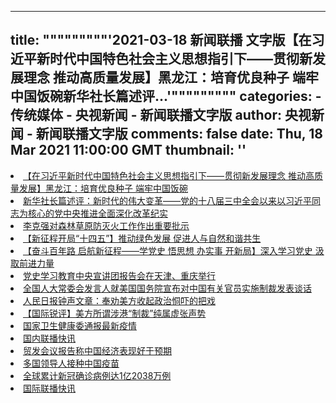 
---
title: """""""""'2021-03-18 新闻联播 文字版【在习近平新时代中国特色社会主义思想指引下——贯彻新发展理念 推动高质量发展】黑龙江：培育优良种子 端牢中国饭碗新华社长篇述评...'"""""""""
categories: 
    - 传统媒体
    - 央视新闻 - 新闻联播文字版
author: 央视新闻 - 新闻联播文字版
comments: false
date: Thu, 18 Mar 2021 11:00:00 GMT
thumbnail: ''
---

<div>   
<li><a target="_blank" href="https://cn.govopendata.com/xinwenlianbo/20210318/#231967">【在习近平新时代中国特色社会主义思想指引下——贯彻新发展理念 推动高质量发展】黑龙江：培育优良种子 端牢中国饭碗</a></li><li><a target="_blank" href="https://cn.govopendata.com/xinwenlianbo/20210318/#231968">新华社长篇述评：新时代的伟大变革——党的十八届三中全会以来以习近平同志为核心的党中央推进全面深化改革纪实</a></li><li><a target="_blank" href="https://cn.govopendata.com/xinwenlianbo/20210318/#231969">李克强对森林草原防灭火工作作出重要批示</a></li><li><a target="_blank" href="https://cn.govopendata.com/xinwenlianbo/20210318/#231970">【新征程开局“十四五”】推动绿色发展 促进人与自然和谐共生</a></li><li><a target="_blank" href="https://cn.govopendata.com/xinwenlianbo/20210318/#231971">【奋斗百年路 启航新征程——学党史 悟思想 办实事 开新局】深入学习党史 汲取前进力量</a></li><li><a target="_blank" href="https://cn.govopendata.com/xinwenlianbo/20210318/#231972">党史学习教育中央宣讲团报告会在天津、重庆举行</a></li><li><a target="_blank" href="https://cn.govopendata.com/xinwenlianbo/20210318/#231973">全国人大常委会发言人就美国国务院宣布对中国有关官员实施制裁发表谈话</a></li><li><a target="_blank" href="https://cn.govopendata.com/xinwenlianbo/20210318/#231974">人民日报钟声文章：奉劝美方收起政治恫吓的把戏</a></li><li><a target="_blank" href="https://cn.govopendata.com/xinwenlianbo/20210318/#231975">【国际锐评】美方所谓涉港“制裁”纯属虚张声势</a></li><li><a target="_blank" href="https://cn.govopendata.com/xinwenlianbo/20210318/#231976">国家卫生健康委通报最新疫情</a></li><li><a target="_blank" href="https://cn.govopendata.com/xinwenlianbo/20210318/#231977">国内联播快讯</a></li><li><a target="_blank" href="https://cn.govopendata.com/xinwenlianbo/20210318/#231978">贸发会议报告称中国经济表现好于预期</a></li><li><a target="_blank" href="https://cn.govopendata.com/xinwenlianbo/20210318/#231979">多国领导人接种中国疫苗</a></li><li><a target="_blank" href="https://cn.govopendata.com/xinwenlianbo/20210318/#231980">全球累计新冠确诊病例达1亿2038万例</a></li><li><a target="_blank" href="https://cn.govopendata.com/xinwenlianbo/20210318/#231981">国际联播快讯</a></li>  
</div>
            
